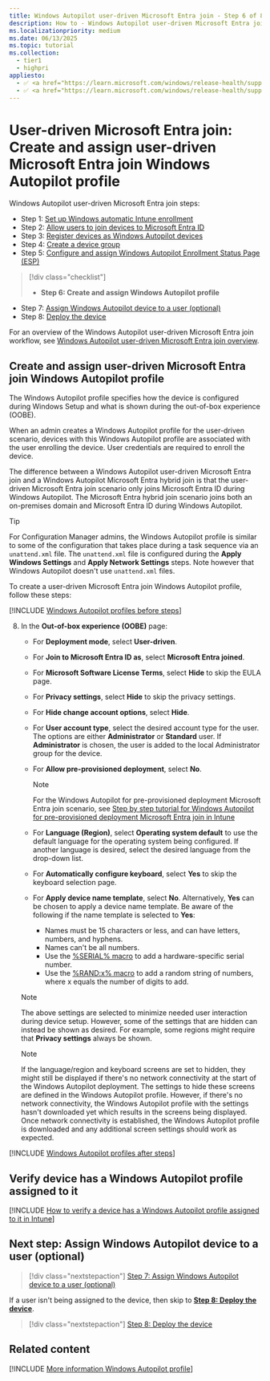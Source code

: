 ```yaml
---
title: Windows Autopilot user-driven Microsoft Entra join - Step 6 of 8 - Create and assign a user-driven Microsoft Entra join Windows Autopilot profile
description: How to - Windows Autopilot user-driven Microsoft Entra join - Step 6 of 8 - Create and assign a user-driven Microsoft Entra join Windows Autopilot profile.
ms.localizationpriority: medium
ms.date: 06/13/2025
ms.topic: tutorial
ms.collection:
  - tier1
  - highpri
appliesto:
  - ✅ <a href="https://learn.microsoft.com/windows/release-health/supported-versions-windows-client" target="_blank">Windows 11</a>
  - ✅ <a href="https://learn.microsoft.com/windows/release-health/supported-versions-windows-client" target="_blank">Windows 10</a>
---
```


# User-driven Microsoft Entra join: Create and assign user-driven Microsoft Entra join Windows Autopilot profile

Windows Autopilot user-driven Microsoft Entra join steps:

- Step 1: [Set up Windows automatic Intune enrollment](azure-ad-join-automatic-enrollment.md)
- Step 2: [Allow users to join devices to Microsoft Entra ID](azure-ad-join-allow-users-to-join.md)
- Step 3: [Register devices as Windows Autopilot devices](azure-ad-join-register-device.md)
- Step 4: [Create a device group](azure-ad-join-device-group.md)
- Step 5: [Configure and assign Windows Autopilot Enrollment Status Page (ESP)](azure-ad-join-esp.md)

> [!div class="checklist"]
>
> - **Step 6: Create and assign Windows Autopilot profile**

- Step 7: [Assign Windows Autopilot device to a user (optional)](azure-ad-join-assign-device-to-user.md)
- Step 8: [Deploy the device](azure-ad-join-deploy-device.md)

For an overview of the Windows Autopilot user-driven Microsoft Entra join workflow, see [Windows Autopilot user-driven Microsoft Entra join overview](azure-ad-join-workflow.md#workflow).

## Create and assign user-driven Microsoft Entra join Windows Autopilot profile

The Windows Autopilot profile specifies how the device is configured during Windows Setup and what is shown during the out-of-box experience (OOBE).

When an admin creates a Windows Autopilot profile for the user-driven scenario, devices with this Windows Autopilot profile are associated with the user enrolling the device. User credentials are required to enroll the device.

The difference between a Windows Autopilot user-driven Microsoft Entra join and a Windows Autopilot Microsoft Entra hybrid join is that the user-driven Microsoft Entra join scenario only joins Microsoft Entra ID during Windows Autopilot. The Microsoft Entra hybrid join scenario joins both an on-premises domain and Microsoft Entra ID during Windows Autopilot.

> [!TIP]
>
> For Configuration Manager admins, the Windows Autopilot profile is similar to some of the configuration that takes place during a task sequence via an `unattend.xml` file. The `unattend.xml` file is configured during the **Apply Windows Settings** and **Apply Network Settings** steps. Note however that Windows Autopilot doesn't use `unattend.xml` files.

To create a user-driven Microsoft Entra join Windows Autopilot profile, follow these steps:

[!INCLUDE [Windows Autopilot profiles before steps](../includes/autopilot-profile-steps-before.md)]

8. In the **Out-of-box experience (OOBE)** page:

      - For **Deployment mode**, select **User-driven**.

      - For **Join to Microsoft Entra ID as**, select **Microsoft Entra joined**.

      - For **Microsoft Software License Terms**, select **Hide** to skip the EULA page.

      - For **Privacy settings**, select **Hide** to skip the privacy settings.

      - For **Hide change account options**, select **Hide**.

      - For **User account type**, select the desired account type for the user. The options are either **Administrator** or **Standard** user. If **Administrator** is chosen, the user is added to the local Administrator group for the device.

      - For **Allow pre-provisioned deployment**, select **No**.

        > [!NOTE]
        >
        > For the Windows Autopilot for pre-provisioned deployment Microsoft Entra join scenario, see [Step by step tutorial for Windows Autopilot for pre-provisioned deployment Microsoft Entra join in Intune](../pre-provisioning/azure-ad-join-workflow.md)

      - For **Language (Region)**, select **Operating system default** to use the default language for the operating system being configured. If another language is desired, select the desired language from the drop-down list.

      - For **Automatically configure keyboard**, select **Yes** to skip the keyboard selection page.

      - For **Apply device name template**, select **No**. Alternatively, **Yes** can be chosen to apply a device name template. Be aware of the following if the name template is selected to **Yes**:

        - Names must be 15 characters or less, and can have letters, numbers, and hyphens.
        - Names can't be all numbers.
        - Use the [%SERIAL% macro](/windows/client-management/mdm/accounts-csp) to add a hardware-specific serial number.
        - Use the [%RAND:x% macro](/windows/client-management/mdm/accounts-csp) to add a random string of numbers, where x equals the number of digits to add.

      > [!NOTE]
      >
      > The above settings are selected to minimize needed user interaction during device setup. However, some of the settings that are hidden can instead be shown as desired. For example, some regions might require that **Privacy settings** always be shown.

      > [!NOTE]
      >
      > If the language/region and keyboard screens are set to hidden, they might still be displayed if there's no network connectivity at the start of the Windows Autopilot deployment. The settings to hide these screens are defined in the Windows Autopilot profile. However, if there's no network connectivity, the Windows Autopilot profile with the settings hasn't downloaded yet which results in the screens being displayed. Once network connectivity is established, the Windows Autopilot profile is downloaded and any additional screen settings should work as expected.

[!INCLUDE [Windows Autopilot profiles after steps](../includes/autopilot-profile-steps-after.md)]

## Verify device has a Windows Autopilot profile assigned to it

[!INCLUDE [How to verify a device has a Windows Autopilot profile assigned to it in Intune](../includes/verify-autopilot-profile-assignment.md)]

## Next step: Assign Windows Autopilot device to a user (optional)

> [!div class="nextstepaction"]
> [Step 7: Assign Windows Autopilot device to a user (optional)](azure-ad-join-assign-device-to-user.md)

If a user isn't being assigned to the device, then skip to **[Step 8: Deploy the device](azure-ad-join-deploy-device.md)**.

> [!div class="nextstepaction"]
> [Step 8: Deploy the device](azure-ad-join-deploy-device.md)

## Related content

[!INCLUDE [More information Windows Autopilot profile](../includes/more-info-autopilot-profile.md)]
